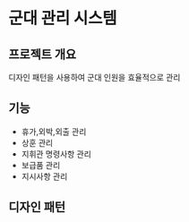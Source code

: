 군대 관리 시스템
==============

##  프로젝트 개요

 디자인 패턴을 사용하여 군대 인원을 효율적으로 관리
 
 ## 기능
* 휴가,외박,외출 관리
* 상훈 관리
* 지휘관 명령사항 관리
* 보급품 관리
* 지시사항 관리

## 디자인 패턴

